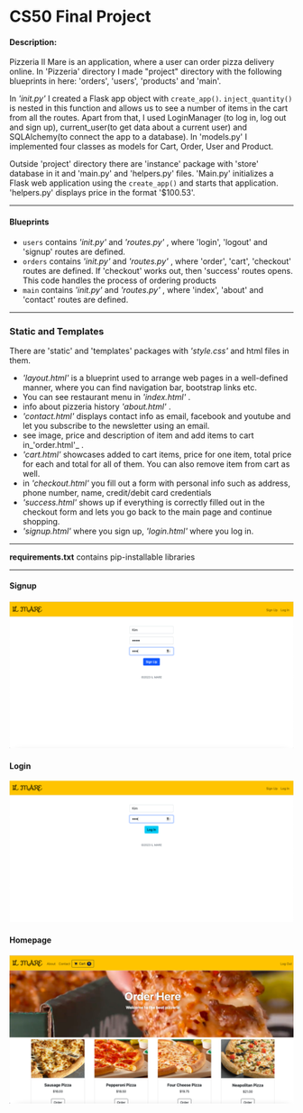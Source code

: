# CS50 Final Project
#### Description:
Pizzeria Il Mare is an application, where a user can order pizza delivery online.
In 'Pizzeria' directory I made "project" directory with the following blueprints in here: 'orders', 'users', 'products' and 'main'. 

In _'init.py'_ I created a Flask app object with `create_app()`. `inject_quantity()` is nested in this function and allows us to see a number of items in the cart from all the routes. Apart from that, I used LoginManager (to log in, log out and sign up), current_user(to get data about a current user) and SQLAlchemy(to connect the app to a database). In 'models.py' I implemented four classes as models for Cart, Order, User and Product.

Outside 'project' directory there are 'instance' package with 'store' database in it and 'main.py' and 'helpers.py' files. 
'Main.py' initializes a Flask web application using the `create_app()` and starts that application. 'helpers.py' displays price in the format '$100.53'.

***

#### Blueprints

+ `users` contains _'init.py'_ and _'routes.py'_ , where 'login', 'logout' and 'signup' routes are defined.
+ `orders` contains _'init.py'_ and _'routes.py'_ , where 'order', 'cart', 'checkout' routes are defined. If 'checkout' works out, then 'success' routes opens. This code handles the process of ordering products
+ `main` contains _'init.py'_ and _'routes.py'_ , where 'index', 'about' and 'contact' routes are defined.

***

### Static and Templates

There are 'static' and 'templates' packages with _'style.css'_ and html files in them. 
- _'layout.html'_ is a blueprint used to arrange web pages in a well-defined manner, where you can find navigation bar, bootstrap links etc.
- You can see restaurant menu in _'index.html'_ . 
- info about pizzeria history _'about.html'_ . 
- _'contact.html'_ displays contact info as email, facebook and youtube and let you subscribe to the newsletter using an email. 
- see image, price and description of item and add items to cart in_'order.html'_ .  
- _'cart.html'_ showcases added to cart items, price for one item, total price for each and total for all of them. You can also remove item from cart as well.
- in _'checkout.html'_ you fill out a form with personal info such as address, phone number, name, credit/debit card credentials 
- _'success.html'_ shows up if everything is correctly filled out in the checkout form and lets you go back to the main page and continue shopping.
- _'signup.html'_ where you sign up, _'login.html'_ where you log in.

*** 

**requirements.txt** contains pip-installable libraries

***
#### Signup
![alt text](images/signup.png)

#### Login
![alt text](images/login.png)

#### Homepage
![alt text](images/homepage.png)



